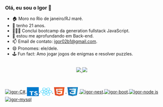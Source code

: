 ### Olá, eu sou o Igor 👾

- 🏠 Moro no Rio de janeiro/RJ maré.
- 🤔 tenho 21 anos.
- 👨🏼‍💻 Conclui bootcamp da generation fullstack JavaScript.
- 💬 estou me aprofundando em Back-end.
- 📫 Email de contato: igor02b1@gmail.com.
- 😄 Pronomes: ele/dele.
- 🕹 Fun fact: Amo jogar jogos de enigmas e resolver puzzles.

##

<div align="center">
  <a href="https://github.com/igor02b1">
  <img height="170em" src="https://github-readme-stats.vercel.app/api?username=igor02b1&show_icons=true&&include_all_commits=truet&count_private=true"/>
  <img height="170em" src="https://github-readme-stats.vercel.app/api/top-langs/?username=igor02b1&layout=compact&langs_count=7"/>
</div>

##

<div style="display: inline_block"><br>
  <img align="center" alt="igor-C#" height="30" width="40" src="https://raw.githubusercontent.com/devicons/devicon/master/icons/c#/c#-plain.svg">
  <img align="center" alt="igor-Ts" height="30" width="40" src="https://raw.githubusercontent.com/devicons/devicon/master/icons/typescript/typescript-plain.svg">
  <img align="center" alt="igor-React" height="30" width="40" src="https://raw.githubusercontent.com/devicons/devicon/master/icons/react/react-original.svg">
  <img align="center" alt="igor-HTML" height="30" width="40" src="https://raw.githubusercontent.com/devicons/devicon/master/icons/html5/html5-original.svg">
  <img align="center" alt="igor-CSS" height="30" width="40" src="https://raw.githubusercontent.com/devicons/devicon/master/icons/css3/css3-original.svg">
  <img align="center" alt="igor-nest" height="30" width="40" src="https://cdn.jsdelivr.net/gh/devicons/devicon/icons/nestjs/nestjs-plain.svg">
  <img align="center" alt="igor-boot" height="30" width="40" src="https://cdn.jsdelivr.net/gh/devicons/devicon/icons/bootstrap/bootstrap-original.svg">
  <img align="center" alt="igor-node js" height="30" width="40" src="https://cdn.jsdelivr.net/gh/devicons/devicon/icons/nodejs/nodejs-plain-wordmark.svg">
  <img align="center" alt="igor-mysql" height="30" width="40" src="https://cdn.jsdelivr.net/gh/devicons/devicon/icons/mysql/mysql-original.svg">
<div/>
  
